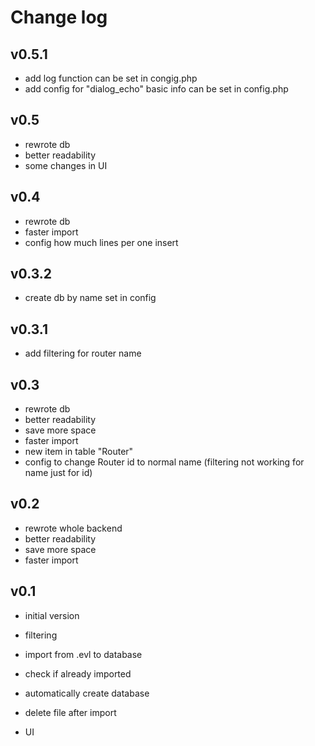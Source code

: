 # **Change log**

## v0.5.1

- add log function can be set in congig.php
- add config for "dialog_echo" basic info can be set in config.php

## v0.5

- rewrote db
- better readability
- some changes in UI

## v0.4

- rewrote db
- faster import
- config how much lines per one insert

## v0.3.2

- create db by name set in config

## v0.3.1

- add filtering for router name

## v0.3

- rewrote db
- better readability
- save more space
- faster import
- new item in table "Router"
- config to change Router id to normal name (filtering not working for name just for id)

## v0.2

- rewrote whole backend
- better readability
- save more space
- faster import

## v0.1

- initial version

- filtering
- import from .evl to database
- check if already  imported
- automatically create database
- delete file after import
- UI